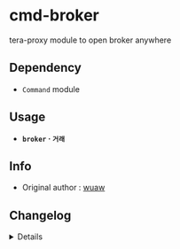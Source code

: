 # cmd-broker
tera-proxy module to open broker anywhere

## Dependency
- `Command` module

## Usage
- __`broker` · `거래`__

## Info
- Original author : [wuaw](https://github.com/wuaw)

## Changelog
<details>

    1.36
    - Added auto-update support
    1.35
    - Simplified code
    1.34
    - Updated name and font color
    1.33
    - Updated code aesthetics
    1.32
    - Updated code
    - Added string function
    1.31
    - Updated code aesthetics
    1.30
    - Updated code aesthetics
    1.20
    - Removed protocol version restriction
    1.10
    - Personalized code aesthetics
    1.00
    - Initial fork

</details>
